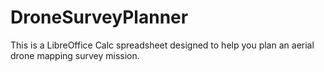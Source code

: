 # DroneSurveyPlanner
This is a LibreOffice Calc spreadsheet designed to help you plan an aerial drone mapping survey mission.
